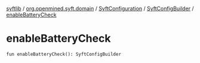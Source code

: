 [syftlib](../../../index.md) / [org.openmined.syft.domain](../../index.md) / [SyftConfiguration](../index.md) / [SyftConfigBuilder](index.md) / [enableBatteryCheck](./enable-battery-check.md)

# enableBatteryCheck

`fun enableBatteryCheck(): SyftConfigBuilder`
